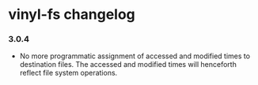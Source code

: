 # vinyl-fs changelog

### 3.0.4
* No more programmatic assignment of accessed and modified times to destination 
  files. The accessed and modified times will henceforth reflect file system 
  operations.

